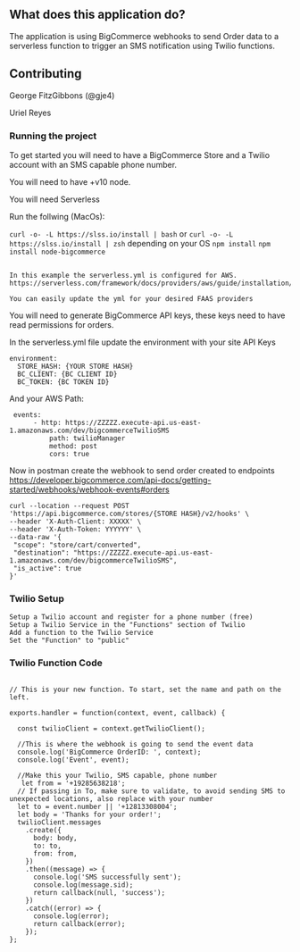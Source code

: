 ## What does this application do?

The application is using BigCommerce webhooks to send Order data to a serverless function to trigger an SMS notification using Twilio functions.

## Contributing
George FitzGibbons (@gje4)

Uriel Reyes

### Running the project

To get started you will need to have a BigCommerce Store and a Twilio account with an SMS capable phone number.

You will need to have +v10 node.

You will need Serverless

Run the follwing (MacOs):

```curl -o- -L https://slss.io/install | bash```
or
```curl -o- -L https://slss.io/install | zsh```
depending on your OS
```npm install```
```npm install node-bigcommerce```

```https://serverless.com/

In this example the serverless.yml is configured for AWS.
https://serverless.com/framework/docs/providers/aws/guide/installation/

You can easily update the yml for your desired FAAS providers
```

You will need to generate BigCommerce API keys, these keys need to have read permissions for orders.

In the serverless.yml file update the environment with your site API Keys

```
environment:
  STORE_HASH: {YOUR STORE HASH}
  BC_CLIENT: {BC CLIENT ID}
  BC_TOKEN: {BC TOKEN ID}

```
And your AWS Path:
```
 events:
      - http: https://ZZZZZ.execute-api.us-east-1.amazonaws.com/dev/bigcommerceTwilioSMS
          path: twilioManager
          method: post
          cors: true
```


Now in postman create the webhook to send order created to endpoints
https://developer.bigcommerce.com/api-docs/getting-started/webhooks/webhook-events#orders

```
curl --location --request POST 'https://api.bigcommerce.com/stores/{STORE HASH}/v2/hooks' \
--header 'X-Auth-Client: XXXXX' \
--header 'X-Auth-Token: YYYYYY' \
--data-raw '{
 "scope": "store/cart/converted",
 "destination": "https://ZZZZZ.execute-api.us-east-1.amazonaws.com/dev/bigcommerceTwilioSMS",
 "is_active": true
}'
```


### Twilio Setup
```
Setup a Twilio account and register for a phone number (free)
Setup a Twilio Service in the "Functions" section of Twilio
Add a function to the Twilio Service 
Set the "Function" to "public"
```

### Twilio Function Code
```

// This is your new function. To start, set the name and path on the left.

exports.handler = function(context, event, callback) {
  
  const twilioClient = context.getTwilioClient();

  //This is where the webhook is going to send the event data
  console.log('BigCommerce OrderID: ', context);
  console.log('Event', event);
  
  //Make this your Twilio, SMS capable, phone number
   let from = '+19285638218';
  // If passing in To, make sure to validate, to avoid sending SMS to unexpected locations, also replace with your number
  let to = event.number || '+12813308004';
  let body = 'Thanks for your order!';
  twilioClient.messages
    .create({
      body: body,
      to: to,
      from: from,
    })
    .then((message) => {
      console.log('SMS successfully sent');
      console.log(message.sid);
      return callback(null, 'success');
    })
    .catch((error) => {
      console.log(error);
      return callback(error);
    });
};
```
